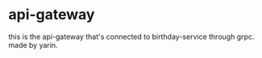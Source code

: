 # api-gateway
this is the api-gateway that's connected to birthday-service through grpc.
made by yarin.